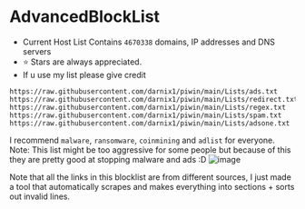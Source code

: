 # AdvancedBlockList

- Current Host List Contains ```4670338``` domains, IP addresses and DNS servers
- :star: Stars are always appreciated.
- If u use my list please give credit

```Direct Links to the lists
https://raw.githubusercontent.com/darnix1/piwin/main/Lists/ads.txt
https://raw.githubusercontent.com/darnix1/piwin/main/Lists/redirect.txt
https://raw.githubusercontent.com/darnix1/piwin/main/Lists/regex.txt
https://raw.githubusercontent.com/darnix1/piwin/main/Lists/spam.txt
https://raw.githubusercontent.com/darnix1/piwin/main/Lists/adsone.txt

```
I recommend ```malware```, ```ransomware```, ```coinmining``` and ```adlist``` for everyone.
Note: This list might be too aggressive for some people but because of this they are pretty good at stopping malware and ads :D
![image](https://media.discordapp.net/attachments/834579464637775892/1066014987967012934/asd.png?width=952&height=132)

 Note that all the links in this blocklist are from different sources, I just made a tool that automatically scrapes and makes everything into sections + sorts out invalid lines.
